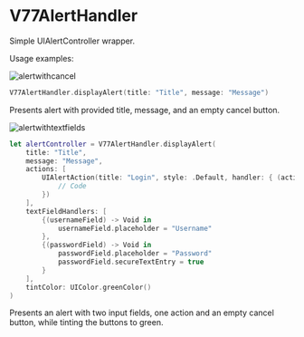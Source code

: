 # V77AlertHandler
Simple UIAlertController wrapper.

Usage examples:

![alertwithcancel](https://cloud.githubusercontent.com/assets/4093007/13721034/496ce102-e7ce-11e5-95c6-a1bd0010c57b.png)

````swift
V77AlertHandler.displayAlert(title: "Title", message: "Message")
````
Presents alert with provided title, message, and an empty cancel button.

![alertwithtextfields](https://cloud.githubusercontent.com/assets/4093007/13721039/4d97af64-e7ce-11e5-9fc1-6f16b6db6f76.png)

````swift
let alertController = V77AlertHandler.displayAlert(
    title: "Title",
    message: "Message",
    actions: [
    	UIAlertAction(title: "Login", style: .Default, handler: { (action) -> Void in
    		// Code
    	})
    ],
    textFieldHandlers: [
    	{(usernameField) -> Void in
    		usernameField.placeholder = "Username"
    	},
    	{(passwordField) -> Void in
    		passwordField.placeholder = "Password"
    		passwordField.secureTextEntry = true
    	}
    ],
    tintColor: UIColor.greenColor()
)
````
Presents an alert with two input fields, one action and an empty cancel button, while tinting the buttons to green.
